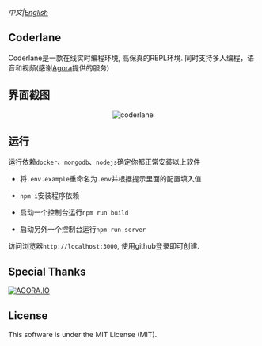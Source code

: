 *中文|[English](README.md)*
## Coderlane

Coderlane是一款在线实时编程环境, 高保真的REPL环境. 同时支持多人编程，语音和视频(感谢[Agora](http://agora.io)提供的服务)

## 界面截图

<p align="center">
  <img alt="coderlane" src="https://user-images.githubusercontent.com/18432680/64065012-eb569400-cc3a-11e9-86fb-3cbfcbfd2699.png">
</p>

## 运行

运行依赖`docker`、`mongodb`、`nodejs`确定你都正常安装以上软件

* 将`.env.example`重命名为`.env`并根据提示里面的配置填入值

* `npm i`安装程序依赖

* 启动一个控制台运行`npm run build`

* 启动另外一个控制台运行`npm run server`

访问浏览器`http://localhost:3000`, 使用github登录即可创建.

## Special Thanks

[![AGORA.IO](https://www.agora.io/en/wp-content/uploads/2019/06/agoralightblue-1.png)](https://www.agora.io/)

## License
This software is under the MIT License (MIT).
